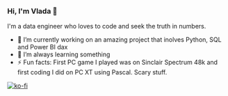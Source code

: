 ### Hi, I'm Vlada 👋 
I'm a data engineer who loves to code and seek the truth in numbers.

- 🔭 I’m currently working on an amazing project that inolves Python, SQL and Power BI dax
- 🌱 I’m always learning something
- ⚡ Fun facts: First PC game I played was on Sinclair Spectrum 48k and first coding I did on PC XT using Pascal. Scary stuff.
  
[![ko-fi](https://ko-fi.com/img/githubbutton_sm.svg)](https://ko-fi.com/O5O6UPN40)
<!--
**SQLVlada/SQLVlada** is a ✨ _special_ ✨ repository because its `README.md` (this file) appears on your GitHub profile.

Here are some ideas to get you started:

- 🔭 I’m currently working on ...
- 🌱 I’m currently learning ...
- 👯 I’m looking to collaborate on ...
- 🤔 I’m looking for help with ...
- 💬 Ask me about ...
- 📫 How to reach me: ...
- 😄 Pronouns: ...
- ⚡ Fun fact: ...
-->
